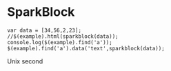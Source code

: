 SparkBlock
==========

	var data = [34,56,2,23];
	//$(example).html(sparkblock(data));
	console.log($(example).find('a'));
	$(example).find('a').data('text',sparkblock(data));


Unix second
